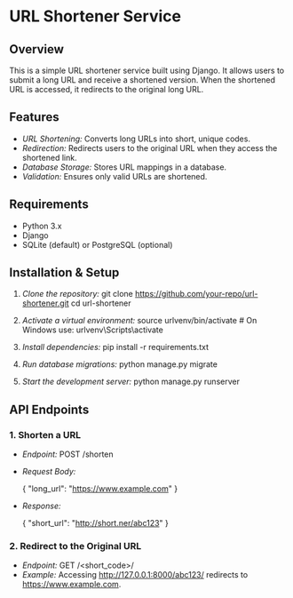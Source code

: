 # URL Shortener Service

## Overview
This is a simple URL shortener service built using Django. It allows users to submit a long URL and receive a shortened version. When the shortened URL is accessed, it redirects to the original long URL.

## Features
- *URL Shortening:* Converts long URLs into short, unique codes.
- *Redirection:* Redirects users to the original URL when they access the shortened link.
- *Database Storage:* Stores URL mappings in a database.
- *Validation:* Ensures only valid URLs are shortened.

## Requirements
- Python 3.x
- Django
- SQLite (default) or PostgreSQL (optional)

## Installation & Setup
1. *Clone the repository:*
   git clone https://github.com/your-repo/url-shortener.git
   cd url-shortener
   

2. *Activate a virtual environment:*
   source urlvenv/bin/activate  # On Windows use: urlvenv\Scripts\activate
   

3. *Install dependencies:*
   pip install -r requirements.txt
   

4. *Run database migrations:*
   python manage.py migrate
   

5. *Start the development server:*
   python manage.py runserver
   

## API Endpoints

### 1. Shorten a URL
- *Endpoint:* POST /shorten
- *Request Body:*
  
  {
    "long_url": "https://www.example.com"
  }
  
- *Response:*
  
  {
    "short_url": "http://short.ner/abc123"
  }
  

### 2. Redirect to the Original URL
- *Endpoint:* GET /<short_code>/
- *Example:* Accessing http://127.0.0.1:8000/abc123/ redirects to https://www.example.com.
